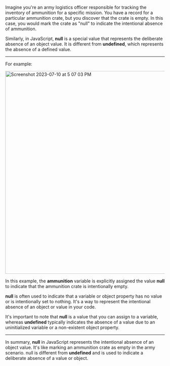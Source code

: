 Imagine you're an army logistics officer responsible for tracking the inventory of ammunition for a specific mission. You have a record for a particular ammunition crate, but you discover that the crate is empty. In this case, you would mark the crate as "null" to indicate the intentional absence of ammunition.

Similarly, in JavaScript, **null** is a special value that represents the deliberate absence of an object value. It is different from **undefined**, which represents the absence of a defined value. 


***


For example:

<img width="641" alt="Screenshot 2023-07-10 at 5 07 03 PM" src="https://github.com/ERA-Solutions-LLC/JavaScript-Intermediate-Assignments/assets/92329761/786aea36-9ac5-413e-94e9-dd6e5434e9e9">

In this example, the **ammunition** variable is explicitly assigned the value **null** to indicate that the ammunition crate is intentionally empty.

**null** is often used to indicate that a variable or object property has no value or is intentionally set to nothing. It's a way to represent the intentional absence of an object or value in your code.

It's important to note that **null** is a value that you can assign to a variable, whereas **undefined** typically indicates the absence of a value due to an uninitialized variable or a non-existent object property.


***


In summary, **null** in JavaScript represents the intentional absence of an object value. It's like marking an ammunition crate as empty in the army scenario. null is different from **undefined** and is used to indicate a deliberate absence of a value or object.